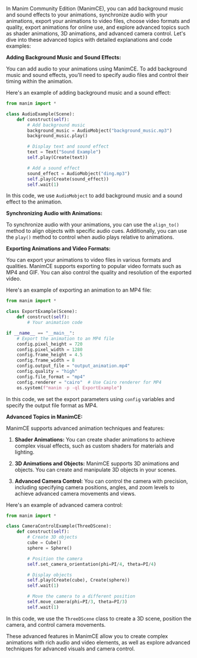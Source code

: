 In Manim Community Edition (ManimCE), you can add background music and sound effects to your animations, synchronize audio with your animations, export your animations to video files, choose video formats and quality, export animations for online use, and explore advanced topics such as shader animations, 3D animations, and advanced camera control. Let's dive into these advanced topics with detailed explanations and code examples:

**Adding Background Music and Sound Effects:**

You can add audio to your animations using ManimCE. To add background music and sound effects, you'll need to specify audio files and control their timing within the animation.

Here's an example of adding background music and a sound effect:

```python
from manim import *

class AudioExample(Scene):
    def construct(self):
        # Add background music
        background_music = AudioMobject("background_music.mp3")
        background_music.play()

        # Display text and sound effect
        text = Text("Sound Example")
        self.play(Create(text))

        # Add a sound effect
        sound_effect = AudioMobject("ding.mp3")
        self.play(Create(sound_effect))
        self.wait(1)
```

In this code, we use `AudioMobject` to add background music and a sound effect to the animation.

**Synchronizing Audio with Animations:**

To synchronize audio with your animations, you can use the `align_to()` method to align objects with specific audio cues. Additionally, you can use the `play()` method to control when audio plays relative to animations.

**Exporting Animations and Video Formats:**

You can export your animations to video files in various formats and qualities. ManimCE supports exporting to popular video formats such as MP4 and GIF. You can also control the quality and resolution of the exported video.

Here's an example of exporting an animation to an MP4 file:

```python
from manim import *

class ExportExample(Scene):
    def construct(self):
        # Your animation code

if __name__ == "__main__":
    # Export the animation to an MP4 file
    config.pixel_height = 720
    config.pixel_width = 1280
    config.frame_height = 4.5
    config.frame_width = 8
    config.output_file = "output_animation.mp4"
    config.quality = "high"
    config.file_format = "mp4"
    config.renderer = "cairo"  # Use Cairo renderer for MP4
    os.system(f"manim -p -ql ExportExample")
```

In this code, we set the export parameters using `config` variables and specify the output file format as MP4.

**Advanced Topics in ManimCE:**

ManimCE supports advanced animation techniques and features:

1. **Shader Animations:** You can create shader animations to achieve complex visual effects, such as custom shaders for materials and lighting.

2. **3D Animations and Objects:** ManimCE supports 3D animations and objects. You can create and manipulate 3D objects in your scenes.

3. **Advanced Camera Control:** You can control the camera with precision, including specifying camera positions, angles, and zoom levels to achieve advanced camera movements and views.

Here's an example of advanced camera control:

```python
from manim import *

class CameraControlExample(ThreeDScene):
    def construct(self):
        # Create 3D objects
        cube = Cube()
        sphere = Sphere()

        # Position the camera
        self.set_camera_orientation(phi=PI/4, theta=PI/4)

        # Display objects
        self.play(Create(cube), Create(sphere))
        self.wait(1)

        # Move the camera to a different position
        self.move_camera(phi=PI/3, theta=PI/3)
        self.wait(1)
```

In this code, we use the `ThreeDScene` class to create a 3D scene, position the camera, and control camera movements.

These advanced features in ManimCE allow you to create complex animations with rich audio and video elements, as well as explore advanced techniques for advanced visuals and camera control.